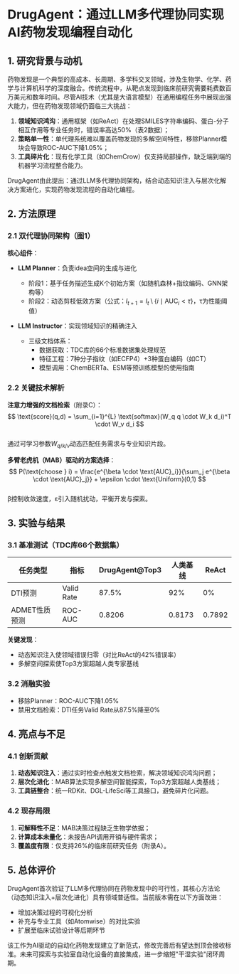 # DrugAgent：通过LLM多代理协同实现AI药物发现编程自动化

## 1. 研究背景与动机  

药物发现是一个典型的高成本、长周期、多学科交叉领域，涉及生物学、化学、药学与计算机科学的深度融合。传统流程中，从靶点发现到临床前研究需要耗费数百万美元和数年时间。尽管AI技术（尤其是大语言模型）在通用编程任务中展现出强大能力，但在药物发现领域仍面临三大挑战：  

1. **领域知识鸿沟**：通用框架（如ReAct）在处理SMILES字符串编码、蛋白-分子相互作用等专业任务时，错误率高达50%（表2数据）；  
2. **策略单一性**：单代理系统难以覆盖药物发现的多解空间特性，移除Planner模块会导致ROC-AUC下降1.05%；  
3. **工具碎片化**：现有化学工具（如ChemCrow）仅支持局部操作，缺乏端到端的机器学习流程整合能力。  

DrugAgent由此提出：通过LLM多代理协同架构，结合动态知识注入与层次化解决方案进化，实现药物发现流程的自动化编程。

## 2. 方法原理  

### 2.1 双代理协同架构（图1）  
**核心组件**：  
- **LLM Planner**：负责idea空间的生成与进化  
  - 阶段1：基于任务描述生成K个初始方案（如随机森林+指纹编码、GNN架构等）  
  - 阶段2：动态剪枝低效方案（公式：$I_{t+1} = I_t \setminus \{i \mid \text{AUC}_i < \tau\}$，τ为性能阈值）  

- **LLM Instructor**：实现领域知识的精确注入  
  - 三级文档体系：  
    - 数据获取：TDC库的66个标准数据集处理规范  
    - 特征工程：7种分子指纹（如ECFP4）+3种蛋白编码（如CT）  
    - 模型调用：ChemBERTa、ESM等预训练模型的使用指南  

### 2.2 关键技术解析  
**注意力增强的文档检索**（附录C）：  
$$
\text{score}(q,d) = \sum_{i=1}^{L} \text{softmax}(W_q q \cdot W_k d_i)^T \cdot W_v d_i
$$  
通过可学习参数$W_{q/k/v}$动态匹配任务需求与专业知识片段。

**多臂老虎机（MAB）驱动的方案选择**：  
$$
P(\text{choose } i) = \frac{e^{\beta \cdot \text{AUC}_i}}{\sum_j e^{\beta \cdot \text{AUC}_j}} + \epsilon \cdot \text{Uniform}(0,1)
$$  
β控制收敛速度，ε引入随机扰动，平衡开发与探索。

## 3. 实验与结果  

### 3.1 基准测试（TDC库66个数据集）  
| 任务类型       | 指标         | DrugAgent@Top3 | 人类基线 | ReAct   |  
|----------------|--------------|----------------|----------|---------|  
| DTI预测        | Valid Rate   | 87.5%          | 92%      | 0%      |  
| ADMET性质预测  | ROC-AUC      | 0.8206         | 0.8173   | 0.7892  |  

**关键发现**：  
- 动态知识注入使领域错误归零（对比ReAct的42%错误率）  
- 多解空间探索使Top3方案超越人类专家基线  

### 3.2 消融实验  
- 移除Planner：ROC-AUC下降1.05%  
- 禁用文档检索：DTI任务Valid Rate从87.5%降至0%  

## 4. 亮点与不足  

### 4.1 创新贡献  
1. **动态知识注入**：通过实时检查点触发文档检索，解决领域知识鸿沟问题；  
2. **层次化进化**：MAB算法实现多解空间智能探索，Top3方案超越人类基线；  
3. **工具链整合**：统一RDKit、DGL-LifeSci等工具接口，避免碎片化问题。  

### 4.2 现存局限  
1. **可解释性不足**：MAB决策过程缺乏生物学依据；  
2. **计算成本未量化**：未报告API调用开销与硬件需求；  
3. **覆盖度有限**：仅支持26%的临床前研究任务（附录A）。  

## 5. 总体评价  

DrugAgent首次验证了LLM多代理协同在药物发现中的可行性，其核心方法论（动态知识注入+层次化进化）具有领域普适性。当前版本需在以下方面改进：  
- 增加决策过程的可视化分析  
- 补充与专业工具（如Atomwise）的对比实验  
- 扩展至临床试验设计等后期环节  

该工作为AI驱动的自动化药物发现建立了新范式，修改完善后有望达到顶会接收标准。未来可探索与实验室自动化设备的直接集成，进一步缩短"干湿实验"闭环周期。